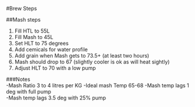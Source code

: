 #Brew Steps
	
	
	
##Mash steps
1. Fill HTL to 55L
2. Fill Mash to 45L	
3. Set HLT to 75 degrees
4. Add cemicals for water profile 	
5. Add grain when Mash gets to 73.5+ (at least two hours)	
6. Mash should drop to 67 (slightly cooler is ok as will heat sightly)	
7. Adjust HLT to 70 with a low pump	

###Notes	
-Mash Ratio	3 to 4 litres per KG
-Ideal mash Temp 	65-68
-Mash temp lags 1 deg with full pump	
-Mash temp lags 3.5 deg with 25% pump
